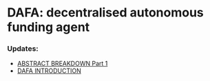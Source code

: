 # DAFA: decentralised autonomous funding agent

### Updates:
- [ABSTRACT BREAKDOWN Part 1](https://steemit.com/dafa/@venalbe/dafa-abstract-design-of-the-whole-system)
- [DAFA INTRODUCTION](https://steemit.com/blockchain/@venalbe/introducing-dafa-decentralised-autonomous-funding-agent)
